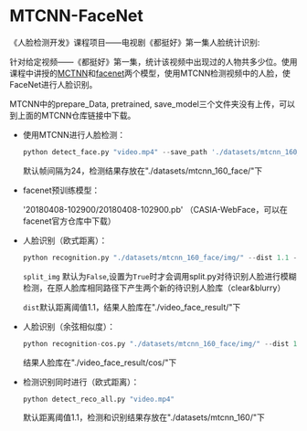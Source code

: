 # MTCNN-FaceNet
《人脸检测开发》课程项目——电视剧《都挺好》第一集人脸统计识别:

针对给定视频——《都挺好》第一集，统计该视频中出现过的人物共多少位。使用课程中讲授的[MCTNN](https://github.com/wangbm/MTCNN-Tensorflow)和[facenet](https://github.com/davidsandberg/facenet)两个模型，使用MTCNN检测视频中的人脸，使FaceNet进行人脸识别。

MTCNN中的prepare_Data, pretrained, save_model三个文件夹没有上传，可以到上面的MTCNN仓库链接中下载。

- 使用MTCNN进行人脸检测：
  ``` Python
  python detect_face.py "video.mp4" --save_path './datasets/mtcnn_160_face/video_img/' --capture_interval 24 
  ``` 
  默认帧间隔为24，检测结果存放在"./datasets/mtcnn_160_face/"下

- facenet预训练模型：

  '20180408-102900/20180408-102900.pb' （CASIA-WebFace，可以在facenet官方仓库中下载）

- 人脸识别（欧式距离）：
  ``` Python
  python recognition.py "./datasets/mtcnn_160_face/img/" --dist 1.1 --split_img True --save_path './video_face_result/'
  ``` 
  `split_img` 默认为`False`,设置为`True`时才会调用split.py对待识别人脸进行模糊检测，在原人脸库相同路径下产生两个新的待识别人脸库（clear&blurry）

  `dist`默认距离阈值1.1，结果人脸库在"./video_face_result/"下

- 人脸识别（余弦相似度）：
  ``` Python
  python recognition-cos.py "./datasets/mtcnn_160_face/img/" --dist 1.1 --split_img True --save_path './video_face_result/'
  ``` 
  结果人脸库在"./video_face_result/cos/"下

- 检测识别同时进行（欧式距离）：
  ``` Python
  python detect_reco_all.py "video.mp4" 
  ``` 

  默认距离阈值1.1，检测和识别结果存放在"./datasets/mtcnn_160/"下


